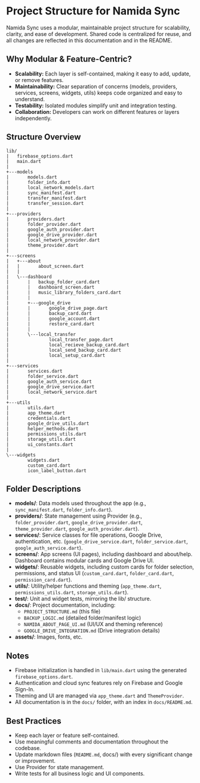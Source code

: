 # Project Structure for Namida Sync

Namida Sync uses a modular, maintainable project structure for scalability, clarity, and ease of development. Shared code is centralized for reuse, and all changes are reflected in this documentation and in the README.

## Why Modular & Feature-Centric?
- **Scalability:** Each layer is self-contained, making it easy to add, update, or remove features.
- **Maintainability:** Clear separation of concerns (models, providers, services, screens, widgets, utils) keeps code organized and easy to understand.
- **Testability:** Isolated modules simplify unit and integration testing.
- **Collaboration:** Developers can work on different features or layers independently.

## Structure Overview

```
lib/
|   firebase_options.dart
|   main.dart
|   
+---models
|       models.dart
|       folder_info.dart
|       local_network_models.dart
|       sync_manifest.dart
|       transfer_manifest.dart
|       transfer_session.dart
|       
+---providers
|       providers.dart
|       folder_provider.dart
|       google_auth_provider.dart
|       google_drive_provider.dart
|       local_network_provider.dart
|       theme_provider.dart
|       
+---screens
|   +---about
|   |       about_screen.dart
|   |       
|   \---dashboard
|       |   backup_folder_card.dart
|       |   dashboard_screen.dart
|       |   music_library_folders_card.dart
|       |   
|       +---google_drive
|       |       google_drive_page.dart
|       |       backup_card.dart
|       |       google_account.dart
|       |       restore_card.dart
|       |
|       \---local_transfer
|               local_transfer_page.dart
|               local_recieve_backup_card.dart
|               local_send_backup_card.dart
|               local_setup_card.dart
|
+---services
|       services.dart
|       folder_service.dart
|       google_auth_service.dart
|       google_drive_service.dart
|       local_network_service.dart
|
+---utils
|       utils.dart
|       app_theme.dart
|       credentials.dart
|       google_drive_utils.dart
|       helper_methods.dart
|       permissions_utils.dart
|       storage_utils.dart
|       ui_constants.dart
|
\---widgets
        widgets.dart
        custom_card.dart
        icon_label_button.dart
```

## Folder Descriptions
- **models/**: Data models used throughout the app (e.g., `sync_manifest.dart`, `folder_info.dart`).
- **providers/**: State management using Provider (e.g., `folder_provider.dart`, `google_drive_provider.dart`, `theme_provider.dart`, `google_auth_provider.dart`).
- **services/**: Service classes for file operations, Google Drive, authentication, etc. (`google_drive_service.dart`, `folder_service.dart`, `google_auth_service.dart`).
- **screens/**: App screens (UI pages), including dashboard and about/help. Dashboard contains modular cards and Google Drive UI.
- **widgets/**: Reusable widgets, including custom cards for folder selection, permissions, and status UI (`custom_card.dart`, `folder_card.dart`, `permission_card.dart`).
- **utils/**: Utility/helper functions and theming (`app_theme.dart`, `permissions_utils.dart`, `storage_utils.dart`).
- **test/**: Unit and widget tests, mirroring the lib/ structure.
- **docs/**: Project documentation, including:
  - `PROJECT_STRUCTURE.md` (this file)
  - `BACKUP_LOGIC.md` (detailed folder/manifest logic)
  - `NAMIDA_ABOUT_PAGE_UI.md` (UI/UX and theming reference)
  - `GOOGLE_DRIVE_INTEGRATION.md` (Drive integration details)
- **assets/**: Images, fonts, etc.

## Notes
- Firebase initialization is handled in `lib/main.dart` using the generated `firebase_options.dart`.
- Authentication and cloud sync features rely on Firebase and Google Sign-In.
- Theming and UI are managed via `app_theme.dart` and `ThemeProvider`.
- All documentation is in the `docs/` folder, with an index in `docs/README.md`.

## Best Practices
- Keep each layer or feature self-contained.
- Use meaningful comments and documentation throughout the codebase.
- Update markdown files (`README.md`, docs/) with every significant change or improvement.
- Use Provider for state management.
- Write tests for all business logic and UI components.
